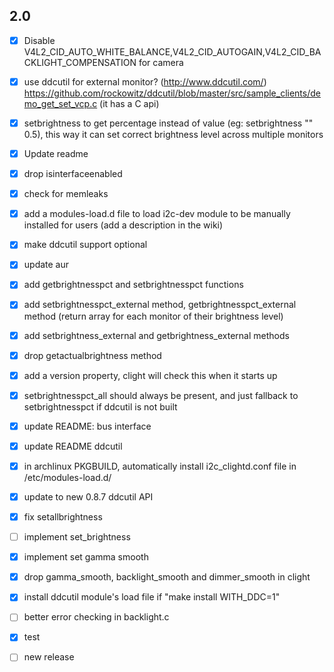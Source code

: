 ## 2.0

- [x] Disable V4L2_CID_AUTO_WHITE_BALANCE,V4L2_CID_AUTOGAIN,V4L2_CID_BACKLIGHT_COMPENSATION for camera
- [x] use ddcutil for external monitor? (http://www.ddcutil.com/) https://github.com/rockowitz/ddcutil/blob/master/src/sample_clients/demo_get_set_vcp.c (it has a C api)
- [x] setbrightness to get percentage instead of value (eg: setbrightness "" 0.5), this way it can set correct brightness level across multiple monitors
- [x] Update readme
- [x] drop isinterfaceenabled
- [x] check for memleaks
- [x] add a modules-load.d file to load i2c-dev module to be manually installed for users (add a description in the wiki)
- [x] make ddcutil support optional
- [x] update aur
- [x] add getbrightnesspct and setbrightnesspct functions
- [x] add setbrightnesspct_external method, getbrightnesspct_external method (return array for each monitor of their brightness level)
- [x] add setbrightness_external and getbrightness_external methods
- [x] drop getactualbrightness method
- [x] add a version property, clight will check this when it starts up
- [x] setbrightnesspct_all should always be present, and just fallback to setbrightnesspct if ddcutil is not built
- [x] update README: bus interface
- [x] update README ddcutil
- [x] in archlinux PKGBUILD, automatically install i2c_clightd.conf file in /etc/modules-load.d/
- [x] update to new 0.8.7 ddcutil API

- [x] fix setallbrightness
- [ ] implement set_brightness
- [x] implement set gamma smooth
- [x] drop gamma_smooth, backlight_smooth and dimmer_smooth in clight
- [x] install ddcutil module's load file if "make install WITH_DDC=1"
- [ ] better error checking in backlight.c

- [x] test
- [ ] new release

